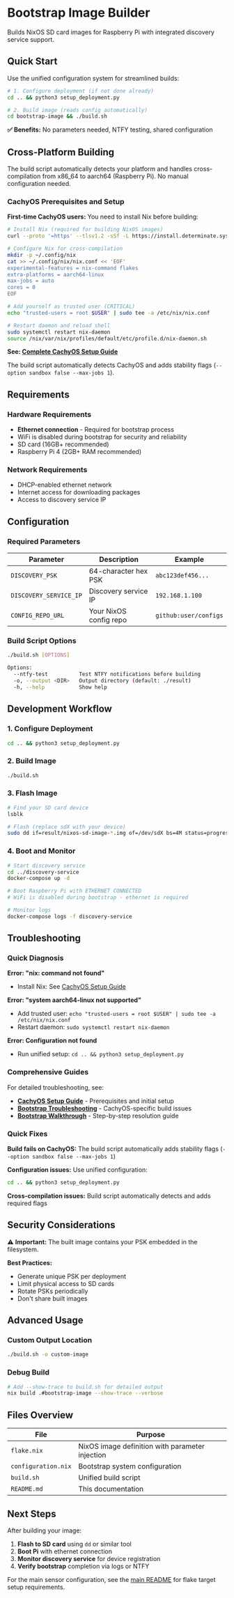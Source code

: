 # Bootstrap Image Builder

Builds NixOS SD card images for Raspberry Pi with integrated discovery service support.

## Quick Start

Use the unified configuration system for streamlined builds:

```bash
# 1. Configure deployment (if not done already)
cd .. && python3 setup_deployment.py

# 2. Build image (reads config automatically)
cd bootstrap-image && ./build.sh
```

**✅ Benefits:** No parameters needed, NTFY testing, shared configuration



## Cross-Platform Building

The build script automatically detects your platform and handles cross-compilation from x86_64 to aarch64 (Raspberry Pi). No manual configuration needed.

### CachyOS Prerequisites and Setup

**First-time CachyOS users:** You need to install Nix before building:

```bash
# Install Nix (required for building NixOS images)
curl --proto '=https' --tlsv1.2 -sSf -L https://install.determinate.systems/nix | sh -s -- install

# Configure Nix for cross-compilation
mkdir -p ~/.config/nix
cat >> ~/.config/nix/nix.conf << 'EOF'
experimental-features = nix-command flakes
extra-platforms = aarch64-linux
max-jobs = auto
cores = 0
EOF

# Add yourself as trusted user (CRITICAL)
echo "trusted-users = root $USER" | sudo tee -a /etc/nix/nix.conf

# Restart daemon and reload shell
sudo systemctl restart nix-daemon
source /nix/var/nix/profiles/default/etc/profile.d/nix-daemon.sh
```

**See: [Complete CachyOS Setup Guide](../docs/cachyos-setup.md)**

The build script automatically detects CachyOS and adds stability flags (`--option sandbox false --max-jobs 1`).

## Requirements

### Hardware Requirements
- **Ethernet connection** - Required for bootstrap process
- WiFi is disabled during bootstrap for security and reliability
- SD card (16GB+ recommended)
- Raspberry Pi 4 (2GB+ RAM recommended)

### Network Requirements
- DHCP-enabled ethernet network
- Internet access for downloading packages
- Access to discovery service IP

## Configuration

### Required Parameters

| Parameter | Description | Example |
|-----------|-------------|---------|
| `DISCOVERY_PSK` | 64-character hex PSK | `abc123def456...` |
| `DISCOVERY_SERVICE_IP` | Discovery service IP | `192.168.1.100` |
| `CONFIG_REPO_URL` | Your NixOS config repo | `github:user/configs` |

### Build Script Options

```bash
./build.sh [OPTIONS]

Options:
  --ntfy-test          Test NTFY notifications before building
  -o, --output <DIR>   Output directory (default: ./result)
  -h, --help           Show help
```



## Development Workflow

### 1. Configure Deployment
```bash
cd .. && python3 setup_deployment.py
```

### 2. Build Image
```bash
./build.sh
```

### 3. Flash Image
```bash
# Find your SD card device
lsblk

# Flash (replace sdX with your device)
sudo dd if=result/nixos-sd-image-*.img of=/dev/sdX bs=4M status=progress sync
```

### 4. Boot and Monitor
```bash
# Start discovery service
cd ../discovery-service
docker-compose up -d

# Boot Raspberry Pi with ETHERNET CONNECTED
# WiFi is disabled during bootstrap - ethernet is required

# Monitor logs
docker-compose logs -f discovery-service
```

## Troubleshooting

### Quick Diagnosis

**Error: "nix: command not found"**
- Install Nix: See [CachyOS Setup Guide](../docs/cachyos-setup.md)

**Error: "system aarch64-linux not supported"**  
- Add trusted user: `echo "trusted-users = root $USER" | sudo tee -a /etc/nix/nix.conf`
- Restart daemon: `sudo systemctl restart nix-daemon`

**Error: Configuration not found**
- Run unified setup: `cd .. && python3 setup_deployment.py`

### Comprehensive Guides

For detailed troubleshooting, see:
- **[CachyOS Setup Guide](../docs/cachyos-setup.md)** - Prerequisites and initial setup
- **[Bootstrap Troubleshooting](../docs/bootstrap-troubleshooting.md)** - CachyOS-specific build issues  
- **[Bootstrap Walkthrough](../docs/bootstrap-walkthrough.md)** - Step-by-step resolution guide

### Quick Fixes

**Build fails on CachyOS:** The build script automatically adds stability flags (`--option sandbox false --max-jobs 1`)

**Configuration issues:** Use unified configuration:
```bash
cd .. && python3 setup_deployment.py
```

**Cross-compilation issues:** Build script automatically detects and adds required flags

## Security Considerations

⚠️ **Important:** The built image contains your PSK embedded in the filesystem.

**Best Practices:**
- Generate unique PSK per deployment  
- Limit physical access to SD cards
- Rotate PSKs periodically
- Don't share built images

## Advanced Usage

### Custom Output Location
```bash
./build.sh -o custom-image
```

### Debug Build
```bash
# Add --show-trace to build.sh for detailed output
nix build .#bootstrap-image --show-trace --verbose
```

## Files Overview

| File | Purpose |
|------|---------|
| `flake.nix` | NixOS image definition with parameter injection |
| `configuration.nix` | Bootstrap system configuration |
| `build.sh` | Unified build script |
| `README.md` | This documentation |

## Next Steps

After building your image:

1. **Flash to SD card** using `dd` or similar tool
2. **Boot Pi** with ethernet connection  
3. **Monitor discovery service** for device registration
4. **Verify bootstrap** completion via logs or NTFY

For the main sensor configuration, see the [main README](../README.md) for flake target setup requirements.